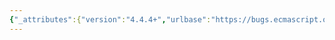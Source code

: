 ```yaml
---
{"_attributes":{"version":"4.4.4+","urlbase":"https://bugs.ecmascript.org/","maintainer":"dherman@mozilla.com"},"bug":{"bug_id":3000,"creation_ts":"2014-06-27 14:46:00 -0700","short_desc":"23.1.1.1: order of side effects for Map constructor makes it unimplementable with for-of","delta_ts":"2014-07-18 14:14:18 -0700","product":"Draft for 6th Edition","component":"technical issue","version":"Rev 25: May 22, 2014 Draft","rep_platform":"All","op_sys":"All","bug_status":"RESOLVED","resolution":"FIXED","priority":"Normal","bug_severity":"enhancement","everconfirmed":true,"reporter":{"uid":"d","name":"Domenic Denicola"},"assigned_to":{"uid":"allen","name":"Allen Wirfs-Brock"},"long_desc":[{"commentid":9108,"comment_count":0,"who":{"uid":"d","name":"Domenic Denicola"},"bug_when":"2014-06-27 14:46:55 -0700","thetext":"Discussed toward the end of https://www.w3.org/Bugs/Public/show_bug.cgi?id=26217\n\nOne would like to be able to implement the `new Map(iterable)` algorithm via something like this:\n\n    var call = uncurryThis(Function.prototype.call);\n\n    var adder = map[adder];\n    if (typeof adder !== \"function\") {\n      throw new TypeError;\n    }\n\n    for (var x of iterable) {\n      var k = iterable[0];\n      var v = iterable[1];\n      call(adder, map, k, v);\n    }\n\nHowever, the specification requires that the iterator be gotten from the iterable before the `adder` is retrieved from `map`, which does not match this code.\n\nThis ordering means implementations cannot self-host using for-of, and must thus engage in some contortions to do the separate iterable-related steps.\n\nIt seems like it'd be simple enough to move step 7c,d,e before steps 7a,b and solve this.\n\nI imagine the other collection initializers might suffer from the same issue."},{"commentid":9109,"comment_count":1,"who":{"uid":"allen","name":"Allen Wirfs-Brock"},"bug_when":"2014-06-27 15:17:21 -0700","thetext":"fixed in rev26 editor's draft\n\nAlso for Set, WeakMap, WeakSet\n\nLet me know if you see any other similar self-hosting issues like this.  Jason already turned up a couple others that have been fixed."},{"commentid":9263,"comment_count":2,"who":{"uid":"allen","name":"Allen Wirfs-Brock"},"bug_when":"2014-07-18 14:14:18 -0700","thetext":"in rev26"}]}}
---
```

